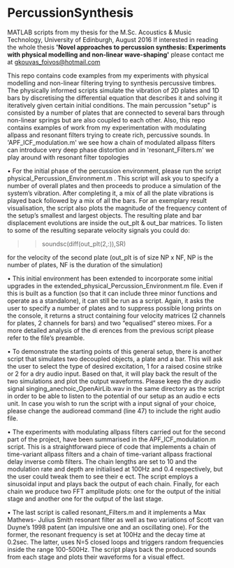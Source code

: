# PercussionSynthesis
MATLAB scripts from my thesis for the M.Sc. Acoustics &amp; Music Technology, University of Edinburgh, August 2016
If interested in reading the whole thesis **'Novel approaches to percussion synthesis: Experiments with physical modelling and non-linear wave-shaping'** please contact me at [gkouvas_foivos@hotmail.com](gkouvas_foivos@hotmail.com)


This repo contains code examples from my experiments with physical modelling and non-linear filtering trying to synthesis percussive timbres. The physically informed scripts simulate the vibration of 2D plates and 1D bars by discretising the differential equation that describes it and solving it iteratively given certain initial conditions. The main percussion "setup" is consisted by a number of plates that are connected to several bars through non-linear springs but are also coupled to each other. Also, this repo contains examples of work from my experimentation with modulating allpass and resonant filters trying to create rich, percussive sounds. In 'APF_ICF_modulation.m' we see how a chain of modulated allpass filters can introduce very deep phase distortion and in 'resonant_Filters.m' we play around with resonant filter topologies


• For the initial phase of the percussion environment, please run the script physical_Percussion_Environment.m . This script will ask you to specify a number of overall plates and then proceeds to produce a simulation of the system’s vibration. After completing it, a mix of all the plate vibrations is played back followed by a mix of all the bars. For an exemplary result visualisation, the script also plots the magnitude of the frequency content of the setup’s smallest and largest objects. The resulting plate and bar displacement evolutions are inside the out_plt & out_bar matrices. To listen to some of the resulting separate velocity signals you could do: 

>> soundsc(diff(out_plt(2,:)),SR) 

for the velocity of the second plate (out_plt is of size NP x NF, NP is the number of plates, NF is the duration of the simulation) 

 
• This initial environment has been extended to incorporate some initial upgrades in the extended_physical_Percussion_Environment.m file. Even if this is built as a function (so that it can include three minor functions and operate as a standalone), it can still be run as a script. Again, it asks the user to specify a number of plates and to suppress possible long prints on the console, it returns a struct containing four velocity matrices (2 channels for plates, 2 channels for bars) and two “equalised” stereo mixes. For a more detailed analysis of the di erences from the previous script please refer to the file’s preamble. 
   
• To demonstrate the starting points of this general setup, there is another script that simulates two decoupled objects, a plate and a bar. This will ask the user to select the type of desired excitation, 1 for a raised cosine strike or 2 for a dry audio input. Based on that, it will play back the result of the two simulations and plot the output waveforms. Please keep the dry audio signal singing_anechoic_OpenAirLib.wav in the same directory as the script in order to be able to listen to the potential of our setup as an audio e ects unit. In case you wish to run the script with a input signal of your choice, please change the audioread command (line 47) to include the right audio file.  
 
   
• The experiments with modulating allpass filters carried out for the second part of the project, have been summarised in the APF_ICF_modulation.m script. This is a straightforward piece of code that implements a chain of time-variant allpass filters and a chain of time-variant allpass fractional delay inverse comb filters. The chain lengths are set to 10 and the modulation rate and depth are initialised at 100Hz and 0.4 respectively, but the user could tweak them to see their e ect. The script employs a sinusoidal input and plays back the output of each chain. Finally, for each chain we produce two FFT amplitude plots: one for the output of the initial stage and another one for the output of the last stage. 

• The last script is called resonant_Filters.m and it implements a Max Mathews- Julius Smith resonant filter as well as two variations of Scott van Duyne’s 1998 patent (an impulsive one and an oscillating one). For the former, the resonant frequency is set at 100Hz and the decay time at 0.2sec. The latter, uses N=5 closed loops and triggers random frequencies inside the range 100-500Hz. The script plays back the produced sounds from each stage and plots their waveforms for a visual effect.
